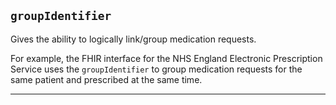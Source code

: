 ## `groupIdentifier`

Gives the ability to logically link/group medication requests.

For example, the FHIR interface for the NHS England Electronic Prescription Service uses the `groupIdentifier` to group medication requests for the same patient and prescribed at the same time.

---